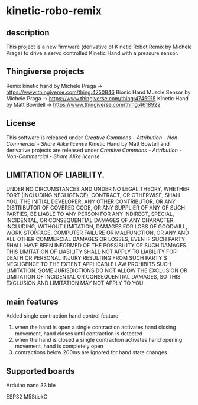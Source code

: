 # kinetic-robo-remix

## description
This project is a new firmware (derivative of Kinetic Robot Remix by Michele Praga) to drive a servo controlled Kinetic Hand with a pressure sensor. 


## Thingiverse projects
Remix kinetic hand by Michele Praga -> https://www.thingiverse.com/thing:4750846
Bionic Hand Muscle Sensor by Michele Praga -> https://www.thingiverse.com/thing:4745915
Kinetic Hand by Matt Bowdell -> https://www.thingiverse.com/thing:4618922

## License
This software is released under *Creative Commons - Attribution - Non-Commercial - Share Alike license*
Kinetic Hand by Matt Bowtell and derivative projects are released under *Creative Commons - Attribution - Non-Commercial - Share Alike license*

## LIMITATION OF LIABILITY.
UNDER NO CIRCUMSTANCES AND UNDER NO LEGAL THEORY, WHETHER TORT (INCLUDING NEGLIGENCE), CONTRACT, OR OTHERWISE, SHALL YOU, THE INITIAL DEVELOPER, ANY OTHER CONTRIBUTOR, OR ANY DISTRIBUTOR OF COVERED CODE, OR ANY SUPPLIER OF ANY OF SUCH PARTIES, BE LIABLE TO ANY PERSON FOR ANY INDIRECT, SPECIAL, INCIDENTAL, OR CONSEQUENTIAL DAMAGES OF ANY CHARACTER INCLUDING, WITHOUT LIMITATION, DAMAGES FOR LOSS OF GOODWILL, WORK STOPPAGE, COMPUTER FAILURE OR MALFUNCTION, OR ANY AND ALL OTHER COMMERCIAL DAMAGES OR LOSSES, EVEN IF SUCH PARTY SHALL HAVE BEEN INFORMED OF THE POSSIBILITY OF SUCH DAMAGES. THIS LIMITATION OF LIABILITY SHALL NOT APPLY TO LIABILITY FOR DEATH OR PERSONAL INJURY RESULTING FROM SUCH PARTY'S NEGLIGENCE TO THE EXTENT APPLICABLE LAW PROHIBITS SUCH LIMITATION. SOME JURISDICTIONS DO NOT ALLOW THE EXCLUSION OR LIMITATION OF INCIDENTAL OR CONSEQUENTIAL DAMAGES, SO THIS EXCLUSION AND LIMITATION MAY NOT APPLY TO YOU.

## main features
Added single contraction hand control feature:
1) when the hand is open a single contraction activates hand closing movement, hand closes until contraction is detected
2) when the hand is closed a single contraction activates hand opening movement, hand is completely open
3) contractions below 200ms are ignored for hand state changes

## Supported boards
Arduino nano 33 ble

ESP32 M5StickC